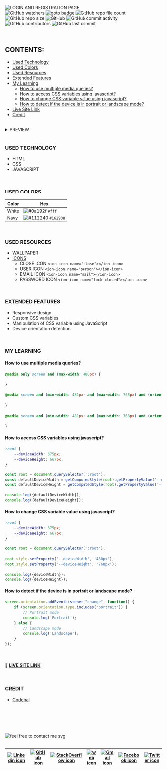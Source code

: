 <img loading="lazy" src="https://readme-typing-svg.demolab.com?font=Poppins&weight=700&size=24&duration=1&pause=1&color=EB008B&center=true&vCenter=true&repeat=false&width=378&height=40&lines=LOGIN+AND+REGISTRATION+PAGE" alt="LOGIN AND REGISTRATION PAGE" />

<!-- repository summary badges start -->
<div>
    <img alt="GitHub watchers" src="https://img.shields.io/github/watchers/montasim/login-and-register-page?&labelColor=EB008B&color=00B8B5">
    <img alt="goto badge" src="https://img.shields.io/github/search/montasim/login-and-register-page/goto?&labelColor=EB008B&color=00B8B5">
    <img alt="GitHub repo file count" src="https://img.shields.io/github/directory-file-count/montasim/login-and-register-page?&labelColor=EB008B&color=00B8B5">
    <img alt="GitHub repo size" src="https://img.shields.io/github/repo-size/montasim/login-and-register-page?&labelColor=EB008B&color=00B8B5">
    <img alt="GitHub" src="https://img.shields.io/github/license/montasim/login-and-register-page?&labelColor=EB008B&color=00B8B5">
    <img alt="GitHub commit activity" src="https://img.shields.io/github/commit-activity/w/montasim/login-and-register-page?&labelColor=EB008B&color=00B8B5">
    <img alt="GitHub contributors" src="https://img.shields.io/github/contributors/montasim/login-and-register-page?&labelColor=EB008B&color=00B8B5">
    <img alt="GitHub last commit" src="https://img.shields.io/github/last-commit/montasim/login-and-register-page?&labelColor=EB008B&color=00B8B5">
</div>
<!-- repository summary badges end -->

<br/>
<br/>

## CONTENTS:
- [Used Technology](#used-technology)
- [Used Colors](#used-colors)
- [Used Resources](#used-resources)
- [Extended Features](#extended-features)
- [My Learning](#my-learning)
	- [How to use multiple media queries?](#how-to-use-multiple-media-queries)
    - [How to access CSS variables using javascript?](#how-to-access-css-variables-using-javascript)
    - [How to change CSS variable value using javascript?](#how-to-change-css-variable-value-using-javascript)
    - [How to detect if the device is in portrait or landscape mode?](#how-to-detect-if-the-device-is-in-portrait-or-landscape-mode)
- [Live Site Link](#-live-site-link)
- [Credit](#credit)

<br/>

<details>
    <summary> PREVIEW </summary>
    <br/>
    <img loading="lazy" alt="Index page" src="./src/media/images/preview/index.png" />
    <img loading="lazy" alt="Login page" src="./src/media/images/preview/login.png" />
    <img loading="lazy" alt="Register page" src="./src/media/images/preview/register.png" />
</details>

<br/>

### USED TECHNOLOGY

- HTML
- CSS
- JAVASCRIPT

<br/>

### USED COLORS

| Color      | Hex                                                          |
|------------|--------------------------------------------------------------|
| White      | ![#0a192f](https://via.placeholder.com/10/fff?text=+) `#fff` |
| Navy | ![#112240](https://via.placeholder.com/10/162938?text=+) `#162938` |

<br/>

### USED RESOURCES

- [WALLPAPER](./src/media/images/background.jpg)
- [ICONS](https://ionic.io/ionicons)
  - CLOSE ICON `<ion-icon name="close"></ion-icon>`
  - USER ICON `<ion-icon name="person"></ion-icon>`
  - EMAIL ICON `<ion-icon name="mail"></ion-icon>`
  - PASSWORD ICON `<ion-icon name="lock-closed"></ion-icon>`

<br/>

### EXTENDED FEATURES

- Responsive design
- Custom CSS variables
- Manipulation of CSS variable using JavaScript
- Device orientation detection

<br/>

### MY LEARNING

#### How to use multiple media queries?

  ```css
  @media only screen and (max-width: 480px) {
  
  }
  
  @media screen and (min-width: 481px) and (max-width: 768px) and (orientation: portrait) {
  
  }
  
  @media screen and (min-width: 481px) and (max-width: 768px) and (orientation: landscape) {
  
  }
  ```
  
#### How to access CSS variables using javascript?
  ```css
  :root {
      --deviceWidth: 375px;
      --deviceHeight: 667px;
  }
  ```
  ```javascript
  const root = document.querySelector(':root');
  const defaultDeviceWidth = getComputedStyle(root).getPropertyValue('--deviceWidth');
  const defaultDeviceHeight = getComputedStyle(root).getPropertyValue('--deviceHeight');
  
  console.log({defaultDeviceWidth});
  console.log({defaultDeviceHeight});
  ```

#### How to change CSS variable value using javascript?
  ```css
  :root {
      --deviceWidth: 375px;
      --deviceHeight: 667px;
  }
  ```
  ```javascript
  const root = document.querySelector(':root');
  
  root.style.setProperty('--deviceWidth', '480px');
  root.style.setProperty('--deviceHeight', '768px');
  
  console.log({deviceWidth});
  console.log({deviceHeight});
  ```

#### How to detect if the device is in portrait or landscape mode?
  ```javascript
  screen.orientation.addEventListener("change", function() {
      if (screen.orientation.type.includes("portrait")) {
          // Portrait mode
          console.log('Portrait');
      } else {
          // Landscape mode
          console.log('Landscape');
      }
  });
  ```
<br/>

#### 🔗 [LIVE SITE LINK](http://montasim-dev.web.app/login-and-register-page/)

<br/>

### CREDIT

- [Codehal](https://www.youtube.com/watch?v=p1GmFCGuVjw)

<br/>

<br/>
<br/>
<br/>
<br/>

<!-- feel free to contact me text start -->
<div> 
    <img loading="lazy" src="https://readme-typing-svg.demolab.com?font=Poppins&weight=600&size=21&duration=1&pause=1&color=00B8B5&center=true&vCenter=true&repeat=false&width=370&height=21&lines=FEEL+FREE+TO+CONTACT+ME+ANYTIME" alt="feel free to contact me svg" />
</div>
<!-- feel free to contact me text end -->

<br/>

<!-- social media links start -->
<table>
    <thead align="center">
        <tr>
            <th>
                <a href="https://www.linkedin.com/in/montasim">
                    <img alt="Linkedin icon" src="https://cdn.simpleicons.org/linkedin" width="35px">
                </a>
            </th>
            <th>
                <a href="https://www.github.com/montasim">
                    <img alt="GitHub icon" src="https://cdn.simpleicons.org/github/white" width="35px">
                </a>
            </th>
            <th>
                <a href="https://stackoverflow.com/users/20348607/montasim">
                    <img alt="StackOverflow icon" src="https://cdn.simpleicons.org/stackoverflow" width="35px">
                </a>
            </th>
            <th>
                <a href="https://montasim-dev.web.app/">
                    <img alt="web icon" src="https://cdn.simpleicons.org/googlechrome" width="35px">
                </a>
            </th>
            <th>
                <a href="mailto:montasimmamun@gmail.com">
                    <img alt="Gmail icon" src="https://cdn.simpleicons.org/gmail" width="35px">
                </a>
            </th>
            <th>
                <a href="https://www.facebook.com/montasimmamun/">
                    <img alt="Facebook icon" src="https://cdn.simpleicons.org/facebook" width="35px">
                </a>
            </th>
            <th>
                <a href="https://twitter.com/montasimmamun">
                    <img alt="Twitter icon" src="https://cdn.simpleicons.org/twitter" width="35px">
                </a>
            </th>
        </tr>
    </thead>
</table>
<!-- social media links end -->
<!-- connect with me end -->

<br/>
<br/>
<br/>
